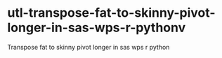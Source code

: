 # utl-transpose-fat-to-skinny-pivot-longer-in-sas-wps-r-pythonv
Transpose fat to skinny pivot longer in sas wps r python 
